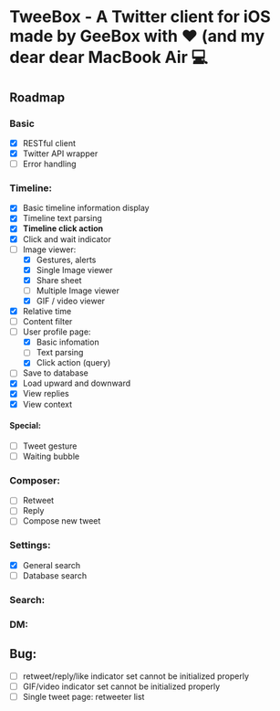 # TweeBox - A Twitter client for iOS made by GeeBox with ❤️ (and my dear dear MacBook Air 💻

## Roadmap
### Basic
- [x] RESTful client
- [x] Twitter API wrapper
- [ ] Error handling

### Timeline:
- [x] Basic timeline information display
- [x] Timeline text parsing
- [x] **Timeline click action**
- [x] Click and wait indicator
- [ ] Image viewer:
  - [x] Gestures, alerts
  - [x] Single Image viewer
  - [x] Share sheet
  - [ ] Multiple Image viewer
  - [x] GIF / video viewer

- [x] Relative time
- [ ] Content filter
- [ ] User profile page: 
  - [x] Basic infomation
  - [ ] Text parsing
  - [x] Click action (query)
- [ ] Save to database
- [x] Load upward and downward
- [x] View replies
- [x] View context

#### Special:
- [ ] Tweet gesture
- [ ] Waiting bubble

### Composer:
- [ ] Retweet
- [ ] Reply
- [ ] Compose new tweet

### Settings:
- [x] General search
- [ ] Database search

### Search:

### DM:

## Bug:
- [ ] retweet/reply/like indicator set cannot be initialized properly
- [ ] GIF/video indicator set cannot be initialized properly
- [ ] Single tweet page: retweeter list
